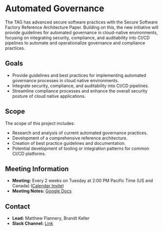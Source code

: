 # Automated Governance

The TAG has advanced secure software practices with the Secure Software Factory Reference Architecture Paper. Building on this, the new initiative will provide guidelines for automated governance in cloud-native environments, focusing on integrating security, compliance, and auditability into CI/CD pipelines to automate and operationalize governance and compliance practices.

## Goals

- Provide guidelines and best practices for implementing automated governance processes in cloud native environments.
- Integrate security, compliance, and auditability into CI/CD pipelines.
- Streamline compliance processes and enhance the overall security posture of cloud native applications.

## Scope

The scope of this project includes:

- Research and analysis of current automated governance practices.
- Development of a comprehensive reference architecture.
- Creation of best practice guidelines and documentation.
- Potential development of tooling or integration patterns for common CI/CD platforms.

## Meeting Information

- **Meeting:** Every 2 weeks on Tuesday at 2:00 PM Pacific Time (US and Canada) ([Calendar Invite](https://zoom.us/meeting/tJUtduGoqz4qGddkUvgs3jVjzUEY6Y8MEcT6/ics?icsToken=98tyKuCprjoiGtGQsBqERowcAoj4WfTwmCVfjadZlyrzBDMAaDX8LNdnC-RGSPX1))
- **Meeting Notes:** [Google Docs](https://docs.google.com/document/d/1sa_dBQifM8Fbp1tmNEkdoZKYXMw4pCPv_TcGBy6M4O0/)

## Contact

- **Lead:** Matthew Flannery, Brandt Keller
- **Slack Channel:** [Link](https://cloud-native.slack.com/archives/C06B26A12AF)
